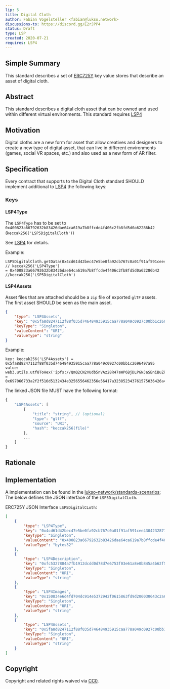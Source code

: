```yaml
---
lip: 5
title: Digital Cloth
author: Fabian Vogelsteller <fabian@lukso.network> 
discussions-to: https://discord.gg/E2rJPP4
status: Draft
type: LSP
created: 2020-07-21
requires: LSP4
---
```


## Simple Summary
This standard describes a set of [ERC725Y](https://github.com/ethereum/EIPs/blob/master/EIPS/eip-725.md) key value stores that describe an asset of digital cloth.

## Abstract
This standard describes a digital cloth asset that can be owned and used within different virtual environments.
This standard requires [LSP4](https://github.com/lukso-network/LIPs/blob/master/LSPs/LSP-4-DigitalCertificate.md)

## Motivation
Digital cloths are a new form for asset that allow creatives and designers to create a new type of digital asset,
that can live in different environments (games, social VR spaces, etc.) and also used as a new form of AR filter.

## Specification

Every contract that supports to the Digital Cloth standard SHOULD implement additional to [LSP4](https://github.com/lukso-network/LIPs/blob/master/LSPs/LSP-4-DigitalCertificate.md)
the following keys:

### Keys

#### LSP4Type

The `LSP4Type` has to be set to `0x400823a66792632b83426dae64ca619a7b8ffcde4f406c2fb8fd5d0a62286b42` (`keccak256('LSP5DigitalCloth')`)

See [LSP4](https://github.com/lukso-network/LIPs/blob/master/LSPs/LSP-4-DigitalCertificate.md) for details.

Example:
```solidity
LSP5DigitalCloth.getData(0x4cd61d42bec47e5be0fa92cb767c0a01f91af591cee430423287127fe58b66ca) // keccak256('LSP4Type') 
= 0x400823a66792632b83426dae64ca619a7b8ffcde4f406c2fb8fd5d0a62286b42 //keccak256('LSP5DigitalCloth')
```

#### LSP4Assets

Asset files that are attached should be a `zip` file of exported `glTF` assets.
The first asset SHOULD be seen as the main asset.

```json
{
    "type": "LSP4Assets",
    "key": "0x5fa8d8247112f88f035d746484935915caa778a049c0927c00bb1c2696497a95",
    "keyType": "Singleton",
    "valueContent": "URI",
    "valueType": "string"
}
```

Example:
```solidity
key: keccak256('LSP4Assets') = 0x5fa8d8247112f88f035d746484935915caa778a049c0927c00bb1c2696497a95
value: web3.utils.utf8ToHex('ipfs://QmQ2CN2VUdb5nVAz28R47aWP6BjDLPGNJaSBniBuZRs3Jt') = 0x697066733a2f2f516d5132434e3256556462356e56417a323852343761575036426a444c50474e4a6153426e6942755a5273334a74
```

The linked JSON file MUST have the following format:
```js
{
    "LSP4Assets": [
        {
            "title": "string", // (optional)
            "type": "gltf",
            "source": "URI",
            "hash": "keccak256(file)"
        },
        ...
    ]
}
```

## Rationale

## Implementation

A implementation can be found in the [lukso-network/standards-scenarios](https://github.com/lukso-network/standards-scenarios/blob/master/contracts/DigitalCertificate/LSP4DigitalCertificate.sol);
The below defines the JSON interface of the `LSP5DigitalCLoth`.

ERC725Y JSON Interface `LSP5DigitalCLoth`:
```json
[
    {
        "type": "LSP4Type",
        "key": "0x4cd61d42bec47e5be0fa92cb767c0a01f91af591cee430423287127fe58b66ca",
        "keyType": "Singleton",
        "valueContent": "0x400823a66792632b83426dae64ca619a7b8ffcde4f406c2fb8fd5d0a62286b42",
        "valueType": "bytes32"
    },
    {
        "type": "LSP4Description",
        "key": "0xfc5327884a7fb1912dcdd0d78d7e6753f03e61a8e0b845a4b62f5efde472d0a8",
        "keyType": "Singleton",
        "valueContent": "URI",
        "valueType": "string"
    },
    {
        "type": "LSP4Images",
        "key": "0x150834e6d4fd704dc914e5372942f0615863fd9d206030643c2a6391dc6ddbf1",
        "keyType": "Singleton",
        "valueContent": "URI",
        "valueType": "string"
    },
    {
        "type": "LSP4Assets",
        "key": "0x5fa8d8247112f88f035d746484935915caa778a049c0927c00bb1c2696497a95",
        "keyType": "Singleton",
        "valueContent": "URI",
        "valueType": "string"
    }
]
```

## Copyright
Copyright and related rights waived via [CC0](https://creativecommons.org/publicdomain/zero/1.0/).

